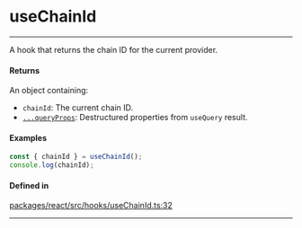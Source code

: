 # useChainId
---

A hook that returns the chain ID for the current provider.

#### Returns

An object containing:
- `chainId`: The current chain ID.
- [`...queryProps`](https://tanstack.com/query/latest/docs/framework/react/reference/useQuery): Destructured properties from `useQuery` result.

#### Examples

```ts
const { chainId } = useChainId();
console.log(chainId);
```

#### Defined in
[packages/react/src/hooks/useChainId.ts:32](https://github.com/fuellabs/fuel-connectors/blob/main/packages/react/src/hooks/useChainId.ts#L32)

___
